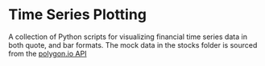 # Time Series Plotting

A collection of Python scripts for visualizing financial time series data in both quote, and bar formats. The mock data in the stocks folder is sourced from the [polygon.io API](https://polygon.io/docs/stocks)
